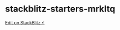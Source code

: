 # stackblitz-starters-mrkltq

[Edit on StackBlitz ⚡️](https://stackblitz.com/edit/stackblitz-starters-mrkltq)